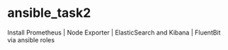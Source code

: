 # ansible_task2
Install Prometheus | Node Exporter | ElasticSearch and Kibana | FluentBit via ansible roles
